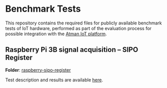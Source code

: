 # Benchmark Tests

This repository contains the required files for publicly available benchmark tests of IoT hardware, performed as part of the evaluation process for possible integration with the [Atman IoT platform](https://atman-iot.com).


## Raspberry Pi 3B signal acquisition – SIPO Register

**Folder**: [raspberry-sipo-register](https://github.com/kkhoury38/benchmarking/tree/main/raspberry-sipo-register)

Test description and results are available [here](https://atman-iot.com/blog/raspberry-pi-benchmark).
